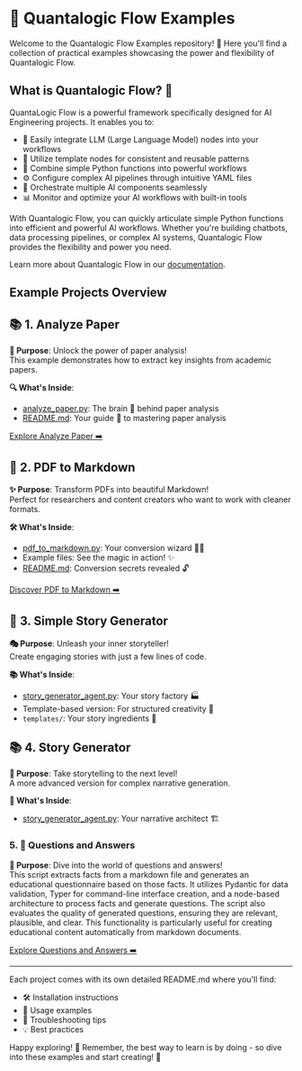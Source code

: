 # 🌊 Quantalogic Flow Examples

Welcome to the Quantalogic Flow Examples repository! 🚀 Here you'll find a collection of practical examples showcasing the power and flexibility of Quantalogic Flow.

## What is Quantalogic Flow? 🤔
QuantaLogic Flow is a powerful framework specifically designed for AI Engineering projects. It enables you to:

- 🤖 Easily integrate LLM (Large Language Model) nodes into your workflows
- 🎨 Utilize template nodes for consistent and reusable patterns
- 🧩 Combine simple Python functions into powerful workflows
- ⚙️ Configure complex AI pipelines through intuitive YAML files
- 🔄 Orchestrate multiple AI components seamlessly
- 📊 Monitor and optimize your AI workflows with built-in tools

With Quantalogic Flow, you can quickly articulate simple Python functions into efficient and powerful AI workflows. Whether you're building chatbots, data processing pipelines, or complex AI systems, Quantalogic Flow provides the flexibility and power you need.

Learn more about Quantalogic Flow in our [documentation](./quantalogic/flow/flow_yaml.md).

## Example Projects Overview

## 📚 1. Analyze Paper
**🧠 Purpose**: Unlock the power of paper analysis!  
This example demonstrates how to extract key insights from academic papers.

**🔍 What's Inside**:
- [analyze_paper.py](./analyze_paper/analyze_paper.py): The brain 🧠 behind paper analysis
- [README.md](./analyze_paper/README.md): Your guide 📖 to mastering paper analysis

[Explore Analyze Paper ➡️](./analyze_paper/README.md)

## 📄 2. PDF to Markdown
**✨ Purpose**: Transform PDFs into beautiful Markdown!  
Perfect for researchers and content creators who want to work with cleaner formats.

**🛠️ What's Inside**:
- [pdf_to_markdown.py](./pdf_to_markdown/pdf_to_markdown.py): Your conversion wizard 🧙‍♂️
- Example files: See the magic in action! ✨
- [README.md](./pdf_to_markdown/README.md): Conversion secrets revealed 🔓

[Discover PDF to Markdown ➡️](./pdf_to_markdown/README.md)

## 📖 3. Simple Story Generator
**🎭 Purpose**: Unleash your inner storyteller!  
Create engaging stories with just a few lines of code.

**📚 What's Inside**:
- [story_generator_agent.py](./simple_story_generator/story_generator_agent.py): Your story factory 🏭
- Template-based version: For structured creativity 🎨
- `templates/`: Your story ingredients 🥗

## 📚 4. Story Generator
**🌟 Purpose**: Take storytelling to the next level!  
A more advanced version for complex narrative generation.

**💫 What's Inside**:
- [story_generator_agent.py](./story_generator/story_generator_agent.py): Your narrative architect 🏗️

### 5. 🤔 Questions and Answers
**🤔 Purpose**: Dive into the world of questions and answers!  
This script extracts facts from a markdown file and generates an educational questionnaire based on those facts. It utilizes Pydantic for data validation, Typer for command-line interface creation, and a node-based architecture to process facts and generate questions. The script also evaluates the quality of generated questions, ensuring they are relevant, plausible, and clear. This functionality is particularly useful for creating educational content automatically from markdown documents.

[Explore Questions and Answers ➡️](questions_and_answers/README.md)

---

Each project comes with its own detailed README.md where you'll find:
- 🛠️ Installation instructions
- 🚀 Usage examples
- 🤔 Troubleshooting tips
- 💡 Best practices

Happy exploring! 🎉 Remember, the best way to learn is by doing - so dive into these examples and start creating! 🌈
